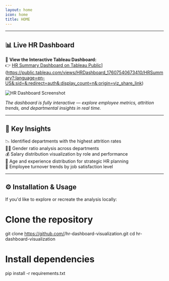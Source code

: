 ```yaml
---
layout: home
icon: home
title: HOME
---
```


---

## 📊 Live HR Dashboard

🔗 **View the Interactive Tableau Dashboard:**  
👉 [HR Summary Dashboard on Tableau Public](https://public.tableau.com/views/HRDashboard_17607540673410/HRSummary?:language=en-US&:sid=&:redirect=auth&:display_count=n&:origin=viz_share_link)](https://public.tableau.com/views/HRDashboard_17607540673410/HRSummary?:language=en-US&:sid=&:redirect=auth&:display_count=n&:origin=viz_share_link)

![HR Dashboard Screenshot](visuals/hr_dashboard_preview.png)

*The dashboard is fully interactive — explore employee metrics, attrition trends, and departmental insights in real time.*

---

## 🧠 Key Insights

📉 Identified departments with the highest attrition rates  
👩‍💼 Gender ratio analysis across departments  
💰 Salary distribution visualization by role and performance  
📅 Age and experience distribution for strategic HR planning  
🔁 Employee turnover trends by job satisfaction level  

---

## ⚙️ Installation & Usage

If you'd like to explore or recreate the analysis locally:

# Clone the repository
git clone https://github.com/<your-username>/hr-dashboard-visualization.git
cd hr-dashboard-visualization

# Install dependencies
pip install -r requirements.txt
